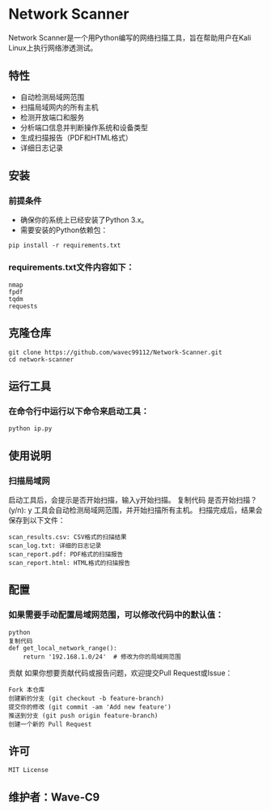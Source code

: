 
# Network Scanner

Network Scanner是一个用Python编写的网络扫描工具，旨在帮助用户在Kali Linux上执行网络渗透测试。

## 特性

- 自动检测局域网范围
- 扫描局域网内的所有主机
- 检测开放端口和服务
- 分析端口信息并判断操作系统和设备类型
- 生成扫描报告（PDF和HTML格式）
- 详细日志记录

## 安装

### 前提条件

- 确保你的系统上已经安装了Python 3.x。
- 需要安装的Python依赖包：

```
pip install -r requirements.txt
```
### requirements.txt文件内容如下：
```
nmap
fpdf
tqdm
requests
```
## 克隆仓库
```
git clone https://github.com/wavec99112/Network-Scanner.git
cd network-scanner
```
## 运行工具
### 在命令行中运行以下命令来启动工具：
```
python ip.py
```
## 使用说明
### 扫描局域网
启动工具后，会提示是否开始扫描，输入y开始扫描。
复制代码
是否开始扫描？(y/n): y
工具会自动检测局域网范围，并开始扫描所有主机。
扫描完成后，结果会保存到以下文件：
```
scan_results.csv: CSV格式的扫描结果
scan_log.txt: 详细的日志记录
scan_report.pdf: PDF格式的扫描报告
scan_report.html: HTML格式的扫描报告
```
## 配置
### 如果需要手动配置局域网范围，可以修改代码中的默认值：
```
python
复制代码
def get_local_network_range():
    return '192.168.1.0/24'  # 修改为你的局域网范围
```
贡献
如果你想要贡献代码或报告问题，欢迎提交Pull Request或Issue：
```
Fork 本仓库
创建新的分支 (git checkout -b feature-branch)
提交你的修改 (git commit -am 'Add new feature')
推送到分支 (git push origin feature-branch)
创建一个新的 Pull Request
```
## 许可
```
MIT License
```
## 维护者：Wave-C9
